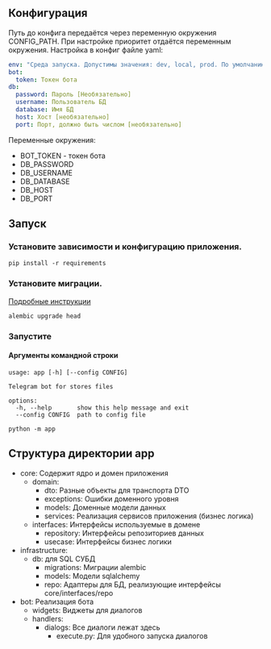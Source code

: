 ## Конфигурация
Путь до конфига передаётся через переменную окружения CONFIG_PATH.
При настройке приоритет отдаётся переменным окружения.
Настройка в конфиг файле yaml:
```yaml
env: "Среда запуска. Допустимы значения: dev, local, prod. По умолчанию local"
bot:
  token: Токен бота 
db:
  password: Пароль [Необязательно]
  username: Пользователь БД
  database: Имя БД
  host: Хост [необязательно]
  port: Порт, должно быть числом [необязательно] 
```
Переменные окружения:
- BOT_TOKEN - токен бота
- DB_PASSWORD
- DB_USERNAME
- DB_DATABASE
- DB_HOST
- DB_PORT

## Запуск
### Установите зависимости и конфигурацию приложения.
```
pip install -r requirements
```
### Установите миграции.
[Подробные инструкции](./app/infrastructure/db/migrations/README.md)
```
alembic upgrade head
```
### Запустите
#### Аргументы командной строки
```
usage: app [-h] [--config CONFIG]

Telegram bot for stores files

options:
  -h, --help       show this help message and exit
  --config CONFIG  path to config file

```
```
python -m app
```

## Структура директории app

- core: Содержит ядро и домен приложения
  - domain:
    - dto: Разные объекты для транспорта DTO
    - exceptions: Ошибки доменного уровня
    - models: Доменные модели данных
    - services: Реализация сервисов приложения (бизнес логика)
  - interfaces: Интерфейсы используемые в домене
    - repository: Интерфейсы репозиториев данных
    - usecase: Интерфейсы бизнес логики
- infrastructure:
  - db: для SQL СУБД
    - migrations: Миграции alembic
    - models: Модели sqlalchemy
    - repo: Адаптеры для БД, реализующие интерфейсы core/interfaces/repo
- bot: Реализация бота
  - widgets: Виджеты для диалогов
  - handlers:
    - dialogs: Все диалоги лежат здесь
      - execute.py: Для удобного запуска диалогов
